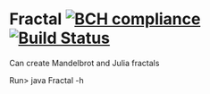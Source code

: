 # Fractal [![BCH compliance](https://bettercodehub.com/edge/badge/namila007/Fractal?branch=master)](https://bettercodehub.com/) [![Build Status](https://travis-ci.org/namila007/Fractal.svg?branch=master)](https://travis-ci.org/namila007/Fractal)

Can create Mandelbrot and Julia fractals


Run>
java Fractal -h  
